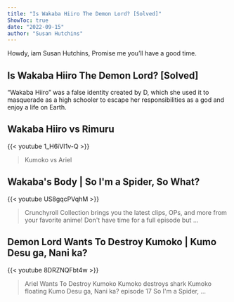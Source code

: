 ```yaml
---
title: "Is Wakaba Hiiro The Demon Lord? [Solved]"
ShowToc: true 
date: "2022-09-15"
author: "Susan Hutchins" 
---
```


Howdy, iam Susan Hutchins, Promise me you’ll have a good time.
## Is Wakaba Hiiro The Demon Lord? [Solved]
 “Wakaba Hiiro” was a false identity created by D, which she used it to masquerade as a high schooler to escape her responsibilities as a god and enjoy a life on Earth.

## Wakaba Hiiro vs Rimuru
{{< youtube 1_H6iVI1v-Q >}}
>Kumoko vs Ariel

## Wakaba's Body | So I'm a Spider, So What?
{{< youtube US8gqcPVqhM >}}
>Crunchyroll Collection brings you the latest clips, OPs, and more from your favorite anime! Don't have time for a full episode but ...

## Demon Lord Wants To Destroy Kumoko | Kumo Desu ga, Nani ka?
{{< youtube 8DRZNQFbt4w >}}
>Ariel Wants To Destroy Kumoko Kumoko destroys shark Kumoko floating Kumo Desu ga, Nani ka? episode 17 So I'm a Spider, ...

